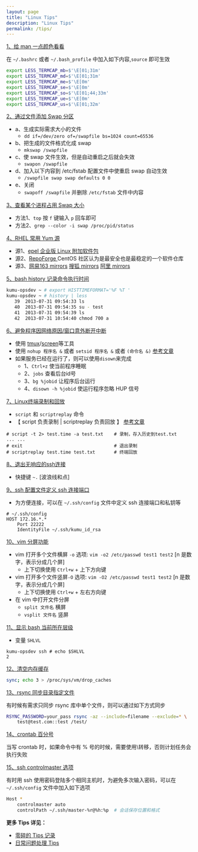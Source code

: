 ```yaml
---
layout: page
title: "Linux Tips"
description: "Linux Tips"
permalink: /tips/
---
```


<u>1、给 man 一点颜色看看</u>

在 `~/.bashrc` 或者 `~/.bash_profile` 中加入如下内容,`source` 即可生效

``` bash
export LESS_TERMCAP_mb=$'\E[01;31m' 
export LESS_TERMCAP_md=$'\E[01;31m' 
export LESS_TERMCAP_me=$'\E[0m' 
export LESS_TERMCAP_se=$'\E[0m' 
export LESS_TERMCAP_so=$'\E[01;44;33m' 
export LESS_TERMCAP_ue=$'\E[0m' 
export LESS_TERMCAP_us=$'\E[01;32m' 
```

<u>2、通过文件添加 Swap 分区</u>

* a、生成实际需求大小的文件
	* `dd if=/dev/zero of=/swapfile bs=1024 count=65536`
* b、把生成的文件格式化成 swap
	* `mkswap /swapfile`
* c、使 swap 文件生效，但是自动重启之后就会失效
	* `swapon /swapfile`
* d、加入以下内容到 /etc/fstab 配置文件中使重启 swap 自动生效
	* `/swapfile swap swap defaults 0 0`
* e、关闭 
	* `swapoff /swapfile` 并删除 `/etc/fstab` 文件中内容



<u>3、查看某个进程占用 Swap 大小</u>

* 方法1、`top` 按 `f` 键输入 `p` 回车即可 
* 方法2、`grep --color -i swap /proc/pid/status`

<u>4、RHEL 常用 Yum 源</u>

* 源1、[epel 企业版 Linux 附加软件包](http://fedoraproject.org/wiki/EPEL/zh-cn) 
* 源2、[RepoForge ](http://repoforge.org/use/) CentOS 社区认为是最安全也是最稳定的一个软件仓库
* 源3、[网易163 mirrors](http://mirrors.163.com/.help/centos.html) [搜狐 mirrors](http://mirrors.sohu.com/help/centos.html) [阿里 mirrors](http://mirrors.aliyun.com/help/centos)

<u>5、bash history 记录命令执行时间</u>

``` bash
kumu-opsdev ~ # export HISTTIMEFORMAT='%F %T '
kumu-opsdev ~ # history | less
   39  2013-07-31 09:54:33 ls
   40  2013-07-31 09:54:35 su - test
   41  2013-07-31 09:54:39 ls
   42  2013-07-31 10:54:40 chmod 700 a 
```

<u>6、避免程序因网络原因/窗口意外断开中断</u>

* 使用 [tmux](http://kumu-linux.github.io/blog/2013/08/06/tmux/)/[screen](http://www.ibm.com/developerworks/cn/linux/l-cn-screen/)等工具
* 使用 `nohup 程序名 &` 或者 `setsid 程序名 &` 或者 `(命令名 &)` [参考文章](http://hi.baidu.com/xtyangjie/item/3f5aaff7e9c145de6225d23f)
* 如果服务已经在运行了，则可以使用`disown`来完成
	* 1、`Ctrl+z` 使当前程序睡眠
	* 2、`jobs` 查看后台id号
	* 3、`bg %jobid` 让程序后台运行
	* 4、`disown -h %jobid` 使运行程序忽略 HUP 信号

<u>7、Linux终端录制和回放</u>

* `script` 和 `scriptreplay` 命令 
* 【 script 负责录制 \| scriptreplay 负责回放 】 [参考文章](http://blog.csdn.net/signmem/article/details/8734476)

```
# script -t 2> test.time -a test.txt    # 录制，存入历史到test.txt
... ...
# exit                                  # 退出录制
# scriptreplay test.time test.txt       # 终端回放
```

<u>8、退出无响应的ssh连接</u>

* 快捷键 `~.` [波浪线和点]

<u>9、ssh 配置文件定义 ssh 连接端口</u>

* 为方便连接，可以在 `~/.ssh/config` 文件中定义 ssh 连接端口和私钥等

```
# ~/.ssh/config
HOST 172.16.*.*
    Port 22222
    IdentityFile ~/.ssh/kumu_id_rsa
```

<u>10、vim 分屏功能</u>

* vim 打开多个文件横屏 `-o` 选项: `vim -o2 /etc/passwd test1 test2` [n 是数字，表示分成几个屏]
    * 上下切换使用 `Ctrl+w` + 上下方向键
* vim 打开多个文件竖屏`-O` 选项: `vim -O2 /etc/passwd test1 test2` [n 是数字，表示分成几个屏]
    * 上下切换使用 `Ctrl+w` + 左右方向键
* 在 vim 中打开文件分屏
    * `split 文件名` 横屏
    * `vsplit 文件名` 竖屏

<u>11、显示 bash 当前所在层级</u>

* 变量 `SHLVL`

```
kumu-opsdev ssh # echo $SHLVL
2 
```

<u>12、清空内存缓存</u>

``` bash
sync; echo 3 > /proc/sys/vm/drop_caches
```

<u>13、rsync 同步目录指定文件</u>

有时候有需求只同步 rsync 库中单个文件，则可以通过如下方式同步

``` bash
RSYNC_PASSWORD=your_pass rsync -az --include=filename --exclude=* \
    test@test.com::test /test/
```

<u>14、crontab 百分号</u>

当写 crontab 时，如果命令中有 % 号的时候，需要使用\转移，否则计划任务会执行失败

<u>15、ssh controlmaster 选项</u>

有时用 ssh 使用密码登陆多个相同主机时，为避免多次输入密码，可以在 `~/.ssh/config` 文件中加入如下选项

``` bash
Host *
    controlmaster auto
    controlPath ~/.ssh/master-%r@%h:%p  # 会话保存位置和格式
```

__更多 Tips 详见：__ 

- [零碎的 Tips 记录](https://github.com/opskumu/issues/issues)
- [日常问题处理 Tips](https://github.com/opskumu/script/blob/master/tips/README.md)
